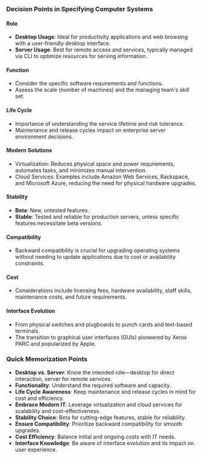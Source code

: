 ### Decision Points in Specifying Computer Systems

#### Role
- **Desktop Usage**: Ideal for productivity applications and web browsing with a user-friendly desktop interface.
- **Server Usage**: Best for remote access and services, typically managed via CLI to optimize resources for serving information.

#### Function
- Consider the specific software requirements and functions.
- Assess the scale (number of machines) and the managing team's skill set.

#### Life Cycle
- Importance of understanding the service lifetime and risk tolerance.
- Maintenance and release cycles impact on enterprise server environment decisions.

#### Modern Solutions
- Virtualization: Reduces physical space and power requirements, automates tasks, and minimizes manual intervention.
- Cloud Services: Examples include Amazon Web Services, Rackspace, and Microsoft Azure, reducing the need for physical hardware upgrades.

#### Stability
- **Beta**: New, untested features.
- **Stable**: Tested and reliable for production servers, unless specific features necessitate beta versions.

#### Compatibility
- Backward compatibility is crucial for upgrading operating systems without needing to update applications due to cost or availability constraints.

#### Cost
- Considerations include licensing fees, hardware availability, staff skills, maintenance costs, and future requirements.

#### Interface Evolution
- From physical switches and plugboards to punch cards and text-based terminals.
- The transition to graphical user interfaces (GUIs) pioneered by Xerox PARC and popularized by Apple.

### Quick Memorization Points
- **Desktop vs. Server**: Know the intended role—desktop for direct interaction, server for remote services.
- **Functionality**: Understand the required software and capacity.
- **Life Cycle Awareness**: Keep maintenance and release cycles in mind for cost and efficiency.
- **Embrace Modern IT**: Leverage virtualization and cloud services for scalability and cost-effectiveness.
- **Stability Choice**: Beta for cutting-edge features, stable for reliability.
- **Ensure Compatibility**: Prioritize backward compatibility for smooth upgrades.
- **Cost Efficiency**: Balance initial and ongoing costs with IT needs.
- **Interface Knowledge**: Be aware of interface evolution and its impact on user experience.
